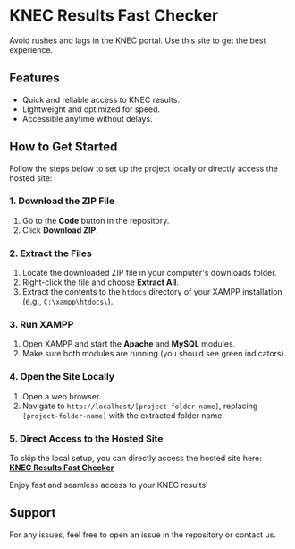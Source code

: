 # KNEC Results Fast Checker  
Avoid rushes and lags in the KNEC portal. Use this site to get the best experience.  

## Features  
- Quick and reliable access to KNEC results.  
- Lightweight and optimized for speed.  
- Accessible anytime without delays.  

## How to Get Started  
Follow the steps below to set up the project locally or directly access the hosted site:  

### 1. Download the ZIP File  
1. Go to the **Code** button in the repository.  
2. Click **Download ZIP**.  

### 2. Extract the Files  
1. Locate the downloaded ZIP file in your computer's downloads folder.  
2. Right-click the file and choose **Extract All**.  
3. Extract the contents to the `htdocs` directory of your XAMPP installation (e.g., `C:\xampp\htdocs\`).  

### 3. Run XAMPP  
1. Open XAMPP and start the **Apache** and **MySQL** modules.  
2. Make sure both modules are running (you should see green indicators).  

### 4. Open the Site Locally  
1. Open a web browser.  
2. Navigate to `http://localhost/[project-folder-name]`, replacing `[project-folder-name]` with the extracted folder name.  

### 5. Direct Access to the Hosted Site  
To skip the local setup, you can directly access the hosted site here:  
**[KNEC Results Fast Checker](https://kenyaearn.co.ke/Home/)**  

Enjoy fast and seamless access to your KNEC results!  

## Support  
For any issues, feel free to open an issue in the repository or contact us.  
